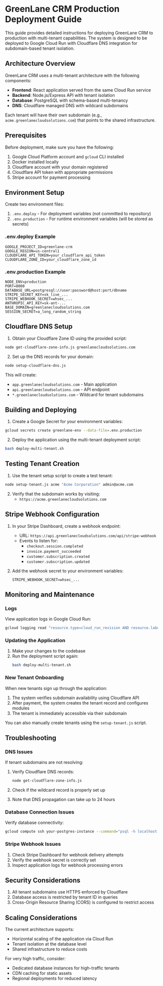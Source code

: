 # GreenLane CRM Production Deployment Guide

This guide provides detailed instructions for deploying GreenLane CRM to production with multi-tenant capabilities. The system is designed to be deployed to Google Cloud Run with Cloudflare DNS integration for subdomain-based tenant isolation.

## Architecture Overview

GreenLane CRM uses a multi-tenant architecture with the following components:

- **Frontend**: React application served from the same Cloud Run service
- **Backend**: Node.js/Express API with tenant isolation
- **Database**: PostgreSQL with schema-based multi-tenancy
- **DNS**: Cloudflare managed DNS with wildcard subdomains

Each tenant will have their own subdomain (e.g., `acme.greenlanecloudsolutions.com`) that points to the shared infrastructure.

## Prerequisites

Before deployment, make sure you have the following:

1. Google Cloud Platform account and `gcloud` CLI installed
2. Docker installed locally
3. Cloudflare account with your domain registered
4. Cloudflare API token with appropriate permissions
5. Stripe account for payment processing

## Environment Setup

Create two environment files:

1. `.env.deploy` - For deployment variables (not committed to repository)
2. `.env.production` - For runtime environment variables (will be stored as secrets)

### .env.deploy Example

```
GOOGLE_PROJECT_ID=greenlane-crm
GOOGLE_REGION=us-central1
CLOUDFLARE_API_TOKEN=your_cloudflare_api_token
CLOUDFLARE_ZONE_ID=your_cloudflare_zone_id
```

### .env.production Example

```
NODE_ENV=production
PORT=8080
DATABASE_URL=postgresql://user:password@host:port/dbname
STRIPE_SECRET_KEY=sk_live_...
STRIPE_WEBHOOK_SECRET=whsec_...
ANTHROPIC_API_KEY=sk-ant-...
BASE_DOMAIN=greenlanecloudsolutions.com
SESSION_SECRET=a_long_random_string
```

## Cloudflare DNS Setup

1. Obtain your Cloudflare Zone ID using the provided script:

```bash
node get-cloudflare-zone-info.js greenlanecloudsolutions.com
```

2. Set up the DNS records for your domain:

```bash
node setup-cloudflare-dns.js
```

This will create:
- `app.greenlanecloudsolutions.com` - Main application
- `api.greenlanecloudsolutions.com` - API endpoint
- `*.greenlanecloudsolutions.com` - Wildcard for tenant subdomains

## Building and Deploying

1. Create a Google Secret for your environment variables:

```bash
gcloud secrets create greenlane-env --data-file=.env.production
```

2. Deploy the application using the multi-tenant deployment script:

```bash
bash deploy-multi-tenant.sh
```

## Testing Tenant Creation

1. Use the tenant setup script to create a test tenant:

```bash
node setup-tenant.js acme "Acme Corporation" admin@acme.com
```

2. Verify that the subdomain works by visiting:
   - `https://acme.greenlanecloudsolutions.com`

## Stripe Webhook Configuration

1. In your Stripe Dashboard, create a webhook endpoint:
   - URL: `https://api.greenlanecloudsolutions.com/api/stripe-webhook`
   - Events to listen for:
     - `checkout.session.completed`
     - `invoice.payment_succeeded`
     - `customer.subscription.created`
     - `customer.subscription.updated`

2. Add the webhook secret to your environment variables:
   ```
   STRIPE_WEBHOOK_SECRET=whsec_...
   ```

## Monitoring and Maintenance

### Logs

View application logs in Google Cloud Run:

```bash
gcloud logging read "resource.type=cloud_run_revision AND resource.labels.service_name=greenlane-crm-app" --limit=50
```

### Updating the Application

1. Make your changes to the codebase
2. Run the deployment script again:
   ```bash
   bash deploy-multi-tenant.sh
   ```

### New Tenant Onboarding

When new tenants sign up through the application:

1. The system verifies subdomain availability using Cloudflare API
2. After payment, the system creates the tenant record and configures modules
3. The tenant is immediately accessible via their subdomain

You can also manually create tenants using the `setup-tenant.js` script.

## Troubleshooting

### DNS Issues

If tenant subdomains are not resolving:

1. Verify Cloudflare DNS records:
   ```bash
   node get-cloudflare-zone-info.js
   ```

2. Check if the wildcard record is properly set up
3. Note that DNS propagation can take up to 24 hours

### Database Connection Issues

Verify database connectivity:

```bash
gcloud compute ssh your-postgres-instance --command="psql -h localhost -U postgres -c 'SELECT current_database();'"
```

### Stripe Webhook Issues

1. Check Stripe Dashboard for webhook delivery attempts
2. Verify the webhook secret is correctly set
3. Inspect application logs for webhook processing errors

## Security Considerations

1. All tenant subdomains use HTTPS enforced by Cloudflare
2. Database access is restricted by tenant ID in queries
3. Cross-Origin Resource Sharing (CORS) is configured to restrict access

## Scaling Considerations

The current architecture supports:

- Horizontal scaling of the application via Cloud Run
- Tenant isolation at the database level
- Shared infrastructure to reduce costs

For very high traffic, consider:
- Dedicated database instances for high-traffic tenants
- CDN caching for static assets
- Regional deployments for reduced latency